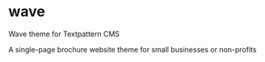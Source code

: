 # wave
Wave theme for Textpattern CMS

A single-page brochure website theme for small businesses or non-profits
